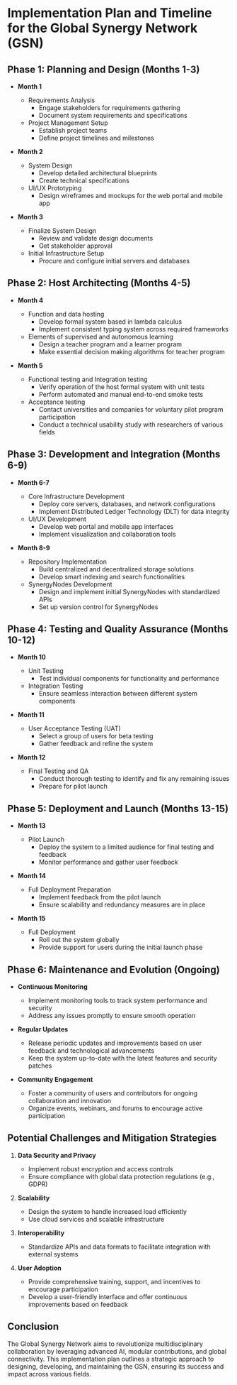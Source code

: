# Implementation Plan and Timeline for the Global Synergy Network (GSN)

## Phase 1: Planning and Design (Months 1-3)
- **Month 1**
  - Requirements Analysis
    - Engage stakeholders for requirements gathering
    - Document system requirements and specifications
  - Project Management Setup
    - Establish project teams
    - Define project timelines and milestones

- **Month 2**
  - System Design
    - Develop detailed architectural blueprints
    - Create technical specifications
  - UI/UX Prototyping
    - Design wireframes and mockups for the web portal and mobile app

- **Month 3**
  - Finalize System Design
    - Review and validate design documents
    - Get stakeholder approval
  - Initial Infrastructure Setup
    - Procure and configure initial servers and databases

## Phase 2: Host Architecting (Months 4-5)
- **Month 4**
  - Function and data hosting
    - Develop formal system based in lambda calculus
    - Implement consistent typing system across required frameworks
  - Elements of supervised and autonomous learning
    - Design a teacher program and a learner program
    - Make essential decision making algorithms for teacher program
   
- **Month 5**
  - Functional testing and Integration testing
    - Verify operation of the host formal system with unit tests
    - Perform automated and manual end-to-end smoke tests
  - Acceptance testing
    - Contact universities and companies for voluntary pilot program participation 
    - Conduct a technical usability study with researchers of various fields

## Phase 3: Development and Integration (Months 6-9)
- **Month 6-7**
  - Core Infrastructure Development
    - Deploy core servers, databases, and network configurations
    - Implement Distributed Ledger Technology (DLT) for data integrity
  - UI/UX Development
    - Develop web portal and mobile app interfaces
    - Implement visualization and collaboration tools

- **Month 8-9**
  - Repository Implementation
    - Build centralized and decentralized storage solutions
    - Develop smart indexing and search functionalities
  - SynergyNodes Development
    - Design and implement initial SynergyNodes with standardized APIs
    - Set up version control for SynergyNodes

## Phase 4: Testing and Quality Assurance (Months 10-12)
- **Month 10**
  - Unit Testing
    - Test individual components for functionality and performance
  - Integration Testing
    - Ensure seamless interaction between different system components

- **Month 11**
  - User Acceptance Testing (UAT)
    - Select a group of users for beta testing
    - Gather feedback and refine the system

- **Month 12**
  - Final Testing and QA
    - Conduct thorough testing to identify and fix any remaining issues
    - Prepare for pilot launch

## Phase 5: Deployment and Launch (Months 13-15)
- **Month 13**
  - Pilot Launch
    - Deploy the system to a limited audience for final testing and feedback
    - Monitor performance and gather user feedback

- **Month 14**
  - Full Deployment Preparation
    - Implement feedback from the pilot launch
    - Ensure scalability and redundancy measures are in place

- **Month 15**
  - Full Deployment
    - Roll out the system globally
    - Provide support for users during the initial launch phase

## Phase 6: Maintenance and Evolution (Ongoing)
- **Continuous Monitoring**
  - Implement monitoring tools to track system performance and security
  - Address any issues promptly to ensure smooth operation

- **Regular Updates**
  - Release periodic updates and improvements based on user feedback and technological advancements
  - Keep the system up-to-date with the latest features and security patches

- **Community Engagement**
  - Foster a community of users and contributors for ongoing collaboration and innovation
  - Organize events, webinars, and forums to encourage active participation

## Potential Challenges and Mitigation Strategies
1. **Data Security and Privacy**
   - Implement robust encryption and access controls
   - Ensure compliance with global data protection regulations (e.g., GDPR)

2. **Scalability**
   - Design the system to handle increased load efficiently
   - Use cloud services and scalable infrastructure

3. **Interoperability**
   - Standardize APIs and data formats to facilitate integration with external systems

4. **User Adoption**
   - Provide comprehensive training, support, and incentives to encourage participation
   - Develop a user-friendly interface and offer continuous improvements based on feedback

## Conclusion
The Global Synergy Network aims to revolutionize multidisciplinary collaboration by leveraging advanced AI, modular contributions, and global connectivity. This implementation plan outlines a strategic approach to designing, developing, and maintaining the GSN, ensuring its success and impact across various fields.
